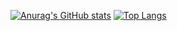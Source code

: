 [![Anurag's GitHub stats](https://github-readme-stats.vercel.app/api?username=5witchkr)](https://github.com/5witchkr/github-readme-stats)
[![Top Langs](https://github-readme-stats.vercel.app/api/top-langs/?username=5witchkr)](https://github.com/5witchkr/github-readme-stats)

<!--
**5witchkr/5witchkr** is a ✨ _special_ ✨ repository because its `README.md` (this file) appears on your GitHub profile.

Here are some ideas to get you started:

- 🔭 I’m currently working on ...
- 🌱 I’m currently learning ...
- 👯 I’m looking to collaborate on ...
- 🤔 I’m looking for help with ...
- 💬 Ask me about ...
- 📫 How to reach me: ...
- 😄 Pronouns: ...
- ⚡ Fun fact: ...
-->
